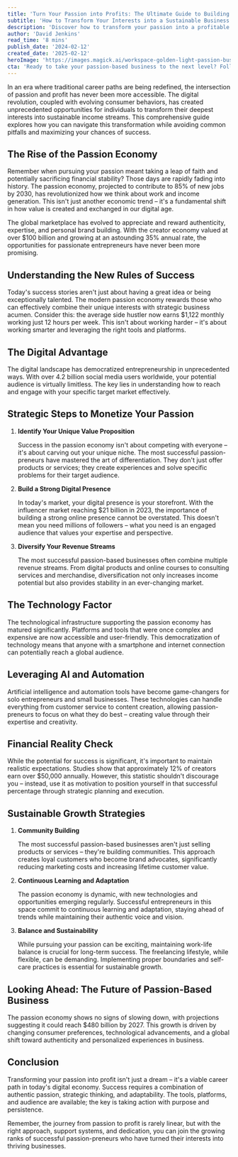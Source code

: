 ```yaml
---
title: 'Turn Your Passion into Profits: The Ultimate Guide to Building a Thriving Business in 2024'
subtitle: 'How to Transform Your Interests into a Sustainable Business'
description: 'Discover how to transform your passion into a profitable business venture in 2024. This comprehensive guide explores the rising passion economy, strategic steps for monetization, and proven growth strategies for sustainable success. Learn how to leverage digital advantages, build strong communities, and navigate the future of passion-based entrepreneurship.'
author: 'David Jenkins'
read_time: '8 mins'
publish_date: '2024-02-12'
created_date: '2025-02-12'
heroImage: 'https://images.magick.ai/workspace-golden-light-passion-business.jpg'
cta: 'Ready to take your passion-based business to the next level? Follow us on LinkedIn for daily insights, success stories, and expert tips on navigating the passion economy. Join a community of forward-thinking entrepreneurs who are reshaping the future of work!'
---
```


In an era where traditional career paths are being redefined, the intersection of passion and profit has never been more accessible. The digital revolution, coupled with evolving consumer behaviors, has created unprecedented opportunities for individuals to transform their deepest interests into sustainable income streams. This comprehensive guide explores how you can navigate this transformation while avoiding common pitfalls and maximizing your chances of success.

## The Rise of the Passion Economy

Remember when pursuing your passion meant taking a leap of faith and potentially sacrificing financial stability? Those days are rapidly fading into history. The passion economy, projected to contribute to 85% of new jobs by 2030, has revolutionized how we think about work and income generation. This isn't just another economic trend – it's a fundamental shift in how value is created and exchanged in our digital age.

The global marketplace has evolved to appreciate and reward authenticity, expertise, and personal brand building. With the creator economy valued at over $100 billion and growing at an astounding 35% annual rate, the opportunities for passionate entrepreneurs have never been more promising.

## Understanding the New Rules of Success

Today's success stories aren't just about having a great idea or being exceptionally talented. The modern passion economy rewards those who can effectively combine their unique interests with strategic business acumen. Consider this: the average side hustler now earns $1,122 monthly working just 12 hours per week. This isn't about working harder – it's about working smarter and leveraging the right tools and platforms.

## The Digital Advantage

The digital landscape has democratized entrepreneurship in unprecedented ways. With over 4.2 billion social media users worldwide, your potential audience is virtually limitless. The key lies in understanding how to reach and engage with your specific target market effectively.

## Strategic Steps to Monetize Your Passion

1. **Identify Your Unique Value Proposition**

   Success in the passion economy isn't about competing with everyone – it's about carving out your unique niche. The most successful passion-preneurs have mastered the art of differentiation. They don't just offer products or services; they create experiences and solve specific problems for their target audience.

2. **Build a Strong Digital Presence**

   In today's market, your digital presence is your storefront. With the influencer market reaching $21 billion in 2023, the importance of building a strong online presence cannot be overstated. This doesn't mean you need millions of followers – what you need is an engaged audience that values your expertise and perspective.

3. **Diversify Your Revenue Streams**

   The most successful passion-based businesses often combine multiple revenue streams. From digital products and online courses to consulting services and merchandise, diversification not only increases income potential but also provides stability in an ever-changing market.

## The Technology Factor

The technological infrastructure supporting the passion economy has matured significantly. Platforms and tools that were once complex and expensive are now accessible and user-friendly. This democratization of technology means that anyone with a smartphone and internet connection can potentially reach a global audience.

## Leveraging AI and Automation

Artificial intelligence and automation tools have become game-changers for solo entrepreneurs and small businesses. These technologies can handle everything from customer service to content creation, allowing passion-preneurs to focus on what they do best – creating value through their expertise and creativity.

## Financial Reality Check

While the potential for success is significant, it's important to maintain realistic expectations. Studies show that approximately 12% of creators earn over $50,000 annually. However, this statistic shouldn't discourage you – instead, use it as motivation to position yourself in that successful percentage through strategic planning and execution.

## Sustainable Growth Strategies

1. **Community Building**

   The most successful passion-based businesses aren't just selling products or services – they're building communities. This approach creates loyal customers who become brand advocates, significantly reducing marketing costs and increasing lifetime customer value.

2. **Continuous Learning and Adaptation**

   The passion economy is dynamic, with new technologies and opportunities emerging regularly. Successful entrepreneurs in this space commit to continuous learning and adaptation, staying ahead of trends while maintaining their authentic voice and vision.

3. **Balance and Sustainability**

   While pursuing your passion can be exciting, maintaining work-life balance is crucial for long-term success. The freelancing lifestyle, while flexible, can be demanding. Implementing proper boundaries and self-care practices is essential for sustainable growth.

## Looking Ahead: The Future of Passion-Based Business

The passion economy shows no signs of slowing down, with projections suggesting it could reach $480 billion by 2027. This growth is driven by changing consumer preferences, technological advancements, and a global shift toward authenticity and personalized experiences in business.

## Conclusion

Transforming your passion into profit isn't just a dream – it's a viable career path in today's digital economy. Success requires a combination of authentic passion, strategic thinking, and adaptability. The tools, platforms, and audience are available; the key is taking action with purpose and persistence.

Remember, the journey from passion to profit is rarely linear, but with the right approach, support systems, and dedication, you can join the growing ranks of successful passion-preneurs who have turned their interests into thriving businesses.
